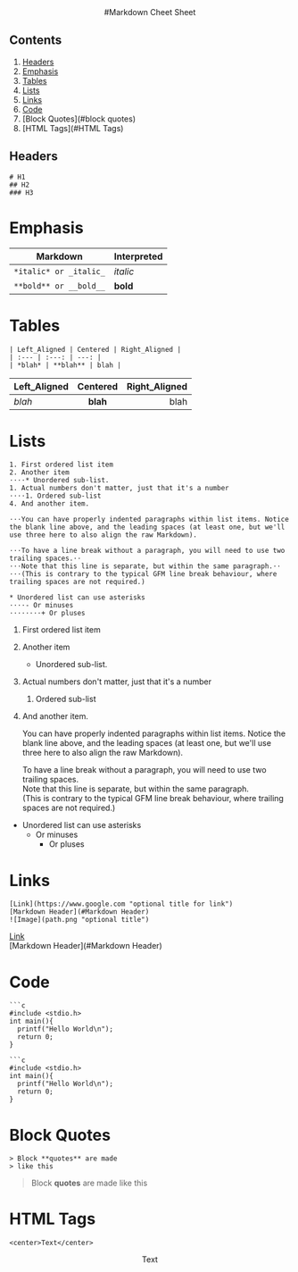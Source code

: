 <center>
#Markdown Cheet Sheet
</center>

## Contents
1. [Headers](#Headers)
2. [Emphasis](#Emphasis)
3. [Tables](#Tables)
4. [Lists](#Lists)
5. [Links](#Links)
6. [Code](#Code)
7. [Block Quotes](#block quotes)
8. [HTML Tags](#HTML Tags)
## Headers

```
# H1
## H2
### H3
```

# Emphasis
| Markdown | Interpreted |
| --- | --- |
|`*italic* or _italic_` | *italic* |
|`**bold** or __bold__` | **bold** |

# Tables
```
| Left_Aligned | Centered | Right_Aligned |
| :--- | :---: | ---: |
| *blah* | **blah** | blah |
```

| Left_Aligned | Centered | Right_Aligned |
| :--- | :---: | ---: |
| *blah* | **blah** | blah|

# Lists
```
1. First ordered list item
2. Another item
⋅⋅⋅⋅* Unordered sub-list.
1. Actual numbers don't matter, just that it's a number
⋅⋅⋅⋅1. Ordered sub-list
4. And another item.

⋅⋅⋅You can have properly indented paragraphs within list items. Notice the blank line above, and the leading spaces (at least one, but we'll use three here to also align the raw Markdown).

⋅⋅⋅To have a line break without a paragraph, you will need to use two trailing spaces.⋅⋅
⋅⋅⋅Note that this line is separate, but within the same paragraph.⋅⋅
⋅⋅⋅(This is contrary to the typical GFM line break behaviour, where trailing spaces are not required.)

* Unordered list can use asterisks
⋅⋅⋅⋅- Or minuses
⋅⋅⋅⋅⋅⋅⋅⋅+ Or pluses
```

1. First ordered list item
2. Another item
    * Unordered sub-list.
1. Actual numbers don't matter, just that it's a number
    1. Ordered sub-list
4. And another item.

   You can have properly indented paragraphs within list items. Notice the blank line above, and the leading spaces (at least one, but we'll use three here to also align the raw Markdown).

   To have a line break without a paragraph, you will need to use two trailing spaces.  
   Note that this line is separate, but within the same paragraph.  
   (This is contrary to the typical GFM line break behaviour, where trailing spaces are not required.)

* Unordered list can use asterisks
    - Or minuses
        + Or pluses

# Links
```
[Link](https://www.google.com "optional title for link")
[Markdown Header](#Markdown Header)
![Image](path.png "optional title")
```
[Link](https://www.google.com "optional title for link")  
[Markdown Header](#Markdown Header)

# Code
```
```c
#include <stdio.h>
int main(){
  printf("Hello World\n");
  return 0;
}
  ```
```
```c
#include <stdio.h>
int main(){
  printf("Hello World\n");
  return 0;
}
```

# Block Quotes
```
> Block **quotes** are made
> like this
```
> Block **quotes** are made
>like this

# HTML Tags
```
<center>Text</center>
```
<center>Text</center>